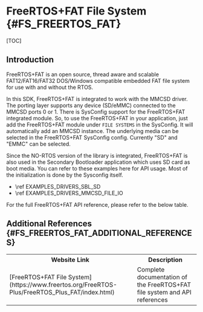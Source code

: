 # FreeRTOS+FAT File System {#FS_FREERTOS_FAT}

[TOC]

## Introduction

FreeRTOS+FAT is an open source, thread aware and scalable FAT12/FAT16/FAT32 DOS/Windows compatible embedded FAT file system for use with and without the RTOS.

In this SDK, FreeRTOS+FAT is integrated to work with the MMCSD driver. The porting layer supports any device (SD/eMMC) connected to the MMCSD ports 0 or 1. There is SysConfig support for the FreeRTOS+FAT integrated module. So, to use the FreeRTOS+FAT in your application, just add the FreeRTOS+FAT module under `FILE SYSTEMS` in the SysConfig. It will automatically add an MMCSD instance. The underlying media can be selected in the FreeRTOS+FAT SysConfig config. Currently "SD" and "EMMC" can be selected.

Since the NO-RTOS version of the library is integrated, FreeRTOS+FAT is also used in the Secondary Bootloader application which uses SD card as boot media.
You can refer to these examples here for API usage. Most of the initialization is done by the Sysconfig itself.

- \ref EXAMPLES_DRIVERS_SBL_SD
- \ref EXAMPLES_DRIVERS_MMCSD_FILE_IO

For the full FreeRTOS+FAT API reference, please refer to the below table.

## Additional References {#FS_FREERTOS_FAT_ADDITIONAL_REFERENCES}

<table>
<tr>
    <th>Website Link
    <th>Description
</tr>
<tr>
    <td>[FreeRTOS+FAT File System](https://www.freertos.org/FreeRTOS-Plus/FreeRTOS_Plus_FAT/index.html)
    <td>Complete documentation of the FreeRTOS+FAT file system and API references
</tr>
</table>
